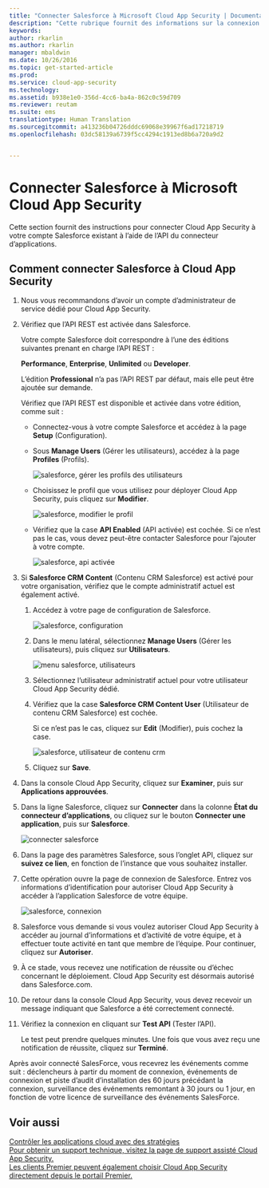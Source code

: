 ```yaml
---
title: "Connecter Salesforce à Microsoft Cloud App Security | Documentation Microsoft"
description: "Cette rubrique fournit des informations sur la connexion de Salesforce à Cloud App Security à l’aide du connecteur API."
keywords: 
author: rkarlin
ms.author: rkarlin
manager: mbaldwin
ms.date: 10/26/2016
ms.topic: get-started-article
ms.prod: 
ms.service: cloud-app-security
ms.technology: 
ms.assetid: b938e1e0-356d-4cc6-ba4a-862c0c59d709
ms.reviewer: reutam
ms.suite: ems
translationtype: Human Translation
ms.sourcegitcommit: a413236b04726dddc69068e39967f6ad17218719
ms.openlocfilehash: 03dc58139a6739f5cc4294c1913ed8b6a720a9d2


---
```



# <a name="connect-salesforce-to-microsoft-cloud-app-security"></a>Connecter Salesforce à Microsoft Cloud App Security
Cette section fournit des instructions pour connecter Cloud App Security à votre compte Salesforce existant à l’aide de l’API du connecteur d’applications.  
  
## <a name="how-to-connect-salesforce-to-cloud-app-security"></a>Comment connecter Salesforce à Cloud App Security  
  
1.  Nous vous recommandons d’avoir un compte d’administrateur de service dédié pour Cloud App Security.  
  
2.  Vérifiez que l’API REST est activée dans Salesforce.  
  
     Votre compte Salesforce doit correspondre à l’une des éditions suivantes prenant en charge l’API REST :  
  
     **Performance**, **Enterprise**, **Unlimited** ou **Developer**.  
  
     L’édition **Professional** n’a pas l’API REST par défaut, mais elle peut être ajoutée sur demande.  
  
     Vérifiez que l’API REST est disponible et activée dans votre édition, comme suit :  
  
    -   Connectez-vous à votre compte Salesforce et accédez à la page **Setup** (Configuration).  
  
    -   Sous **Manage Users** (Gérer les utilisateurs), accédez à la page **Profiles** (Profils).  
  
         ![salesforce, gérer les profils des utilisateurs](./media/salesforce-manageusers-profiles.png "salesforce manageusers profiles")  
  
    -   Choisissez le profil que vous utilisez pour déployer Cloud App Security, puis cliquez sur **Modifier**.  
  
         ![salesforce, modifier le profil](./media/salesforce-edit-profile.png "salesforce edit profile")  
  
    -   Vérifiez que la case **API Enabled** (API activée) est cochée. Si ce n’est pas le cas, vous devez peut-être contacter Salesforce pour l’ajouter à votre compte.  
  
         ![salesforce, api activée](./media/salesforce-api-enabled.png "salesforce api enabled")  
  
3.  Si **Salesforce CRM Content** (Contenu CRM Salesforce) est activé pour votre organisation, vérifiez que le compte administratif actuel est également activé.  
  
    1.  Accédez à votre page de configuration de Salesforce.  
  
         ![salesforce, configuration](./media/salesforce-setup.png "salesforce setup")  
  
    2.  Dans le menu latéral, sélectionnez **Manage Users** (Gérer les utilisateurs), puis cliquez sur **Utilisateurs**.  
  
         ![menu salesforce, utilisateurs](./media/salesforce-menu-users.png "salesforce menu users")  
  
    3.  Sélectionnez l’utilisateur administratif actuel pour votre utilisateur Cloud App Security dédié.  
  
    4.  Vérifiez que la case **Salesforce CRM Content User** (Utilisateur de contenu CRM Salesforce) est cochée.  
  
         Si ce n’est pas le cas, cliquez sur **Edit** (Modifier), puis cochez la case.  
  
         ![salesforce, utilisateur de contenu crm](./media/salesforce-crm-content-user.png "salesforce crm content user")  
  
    5.  Cliquez sur **Save**.  
  
4.  Dans la console Cloud App Security, cliquez sur **Examiner**, puis sur **Applications approuvées**.  
  
5.  Dans la ligne Salesforce, cliquez sur **Connecter** dans la colonne **État du connecteur d’applications**, ou cliquez sur le bouton **Connecter une application**, puis sur **Salesforce**.  
  
     ![connecter salesforce](./media/connect-salesforce.png "connect salesforce")  
  
6.  Dans la page des paramètres Salesforce, sous l’onglet API, cliquez sur **suivez ce lien**, en fonction de l’instance que vous souhaitez installer.  
  
7.  Cette opération ouvre la page de connexion de Salesforce. Entrez vos informations d’identification pour autoriser Cloud App Security à accéder à l’application Salesforce de votre équipe.  
  
     ![salesforce, connexion](./media/salesforce-logon.png "salesforce logon")  
  
8.  Salesforce vous demande si vous voulez autoriser Cloud App Security à accéder au journal d’informations et d’activité de votre équipe, et à effectuer toute activité en tant que membre de l’équipe. Pour continuer, cliquez sur **Autoriser**.  
  
9. À ce stade, vous recevez une notification de réussite ou d’échec concernant le déploiement. Cloud App Security est désormais autorisé dans Salesforce.com.  
  
10. De retour dans la console Cloud App Security, vous devez recevoir un message indiquant que Salesforce a été correctement connecté.  
  
11. Vérifiez la connexion en cliquant sur **Test API** (Tester l’API).  
  
     Le test peut prendre quelques minutes. Une fois que vous avez reçu une notification de réussite, cliquez sur **Terminé**.  
  
  
Après avoir connecté SalesForce, vous recevrez les événements comme suit : déclencheurs à partir du moment de connexion, événements de connexion et piste d’audit d’installation des 60 jours précédant la connexion, surveillance des événements remontant à 30 jours ou 1 jour, en fonction de votre licence de surveillance des événements SalesForce.
  
## <a name="see-also"></a>Voir aussi  
[Contrôler les applications cloud avec des stratégies](control-cloud-apps-with-policies.md)   
[Pour obtenir un support technique, visitez la page de support assisté Cloud App Security.](http://support.microsoft.com/oas/default.aspx?prid=16031)   
[Les clients Premier peuvent également choisir Cloud App Security directement depuis le portail Premier.](https://premier.microsoft.com/)  
  
  


<!--HONumber=Oct16_HO5-->


